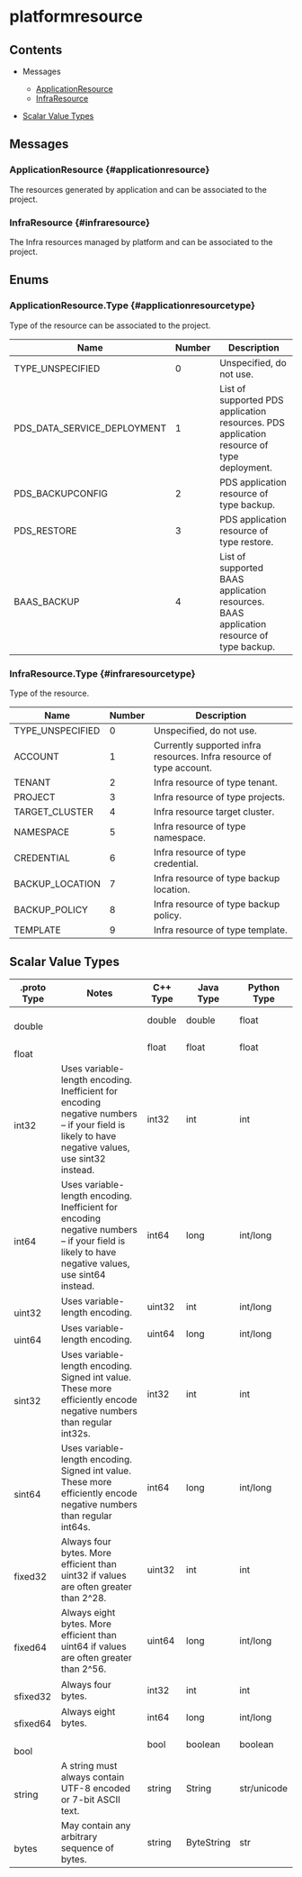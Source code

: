 [//]: # (Generated by grpc-framework using protoc-gen-doc)
[//]: # (Do not edit)


# platformresource

## Contents


- Messages
    - [ApplicationResource](#applicationresource)
    - [InfraResource](#infraresource)
  



- [Scalar Value Types](#scalar-value-types)



 <!-- end services -->

## Messages


### ApplicationResource {#applicationresource}
The resources generated by application and can be associated to the project.

 <!-- end HasFields -->


### InfraResource {#infraresource}
The Infra resources managed by platform and can be associated to the project.

 <!-- end HasFields -->
 <!-- end messages -->

## Enums


### ApplicationResource.Type {#applicationresourcetype}
Type of the resource can be associated to the project.

| Name | Number | Description |
| ---- | ------ | ----------- |
| TYPE_UNSPECIFIED | 0 | Unspecified, do not use. |
| PDS_DATA_SERVICE_DEPLOYMENT | 1 | List of supported PDS application resources. PDS application resource of type deployment. |
| PDS_BACKUPCONFIG | 2 | PDS application resource of type backup. |
| PDS_RESTORE | 3 | PDS application resource of type restore. |
| BAAS_BACKUP | 4 | List of supported BAAS application resources. BAAS application resource of type backup. |




### InfraResource.Type {#infraresourcetype}
Type of the resource.

| Name | Number | Description |
| ---- | ------ | ----------- |
| TYPE_UNSPECIFIED | 0 | Unspecified, do not use. |
| ACCOUNT | 1 | Currently supported infra resources. Infra resource of type account. |
| TENANT | 2 | Infra resource of type tenant. |
| PROJECT | 3 | Infra resource of type projects. |
| TARGET_CLUSTER | 4 | Infra resource target cluster. |
| NAMESPACE | 5 | Infra resource of type namespace. |
| CREDENTIAL | 6 | Infra resource of type credential. |
| BACKUP_LOCATION | 7 | Infra resource of type backup location. |
| BACKUP_POLICY | 8 | Infra resource of type backup policy. |
| TEMPLATE | 9 | Infra resource of type template. |


 <!-- end Enums -->
 <!-- end Files -->

## Scalar Value Types

| .proto Type | Notes | C++ Type | Java Type | Python Type |
| ----------- | ----- | -------- | --------- | ----------- |
| <div><h4 id="double" /></div><a name="double" /> double |  | double | double | float |
| <div><h4 id="float" /></div><a name="float" /> float |  | float | float | float |
| <div><h4 id="int32" /></div><a name="int32" /> int32 | Uses variable-length encoding. Inefficient for encoding negative numbers – if your field is likely to have negative values, use sint32 instead. | int32 | int | int |
| <div><h4 id="int64" /></div><a name="int64" /> int64 | Uses variable-length encoding. Inefficient for encoding negative numbers – if your field is likely to have negative values, use sint64 instead. | int64 | long | int/long |
| <div><h4 id="uint32" /></div><a name="uint32" /> uint32 | Uses variable-length encoding. | uint32 | int | int/long |
| <div><h4 id="uint64" /></div><a name="uint64" /> uint64 | Uses variable-length encoding. | uint64 | long | int/long |
| <div><h4 id="sint32" /></div><a name="sint32" /> sint32 | Uses variable-length encoding. Signed int value. These more efficiently encode negative numbers than regular int32s. | int32 | int | int |
| <div><h4 id="sint64" /></div><a name="sint64" /> sint64 | Uses variable-length encoding. Signed int value. These more efficiently encode negative numbers than regular int64s. | int64 | long | int/long |
| <div><h4 id="fixed32" /></div><a name="fixed32" /> fixed32 | Always four bytes. More efficient than uint32 if values are often greater than 2^28. | uint32 | int | int |
| <div><h4 id="fixed64" /></div><a name="fixed64" /> fixed64 | Always eight bytes. More efficient than uint64 if values are often greater than 2^56. | uint64 | long | int/long |
| <div><h4 id="sfixed32" /></div><a name="sfixed32" /> sfixed32 | Always four bytes. | int32 | int | int |
| <div><h4 id="sfixed64" /></div><a name="sfixed64" /> sfixed64 | Always eight bytes. | int64 | long | int/long |
| <div><h4 id="bool" /></div><a name="bool" /> bool |  | bool | boolean | boolean |
| <div><h4 id="string" /></div><a name="string" /> string | A string must always contain UTF-8 encoded or 7-bit ASCII text. | string | String | str/unicode |
| <div><h4 id="bytes" /></div><a name="bytes" /> bytes | May contain any arbitrary sequence of bytes. | string | ByteString | str |

